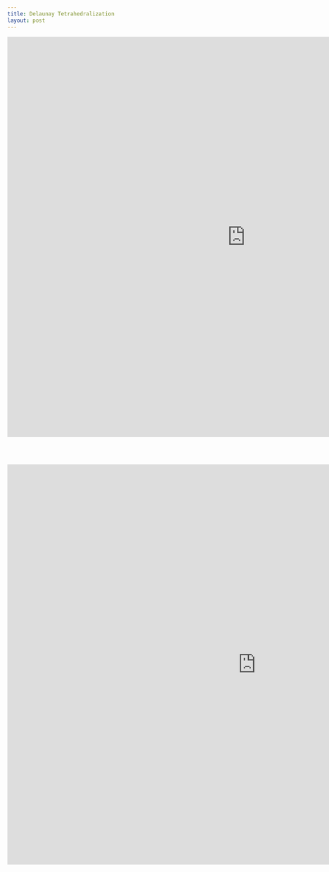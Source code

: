 ```yaml
---
title: Delaunay Tetrahedralization
layout: post
---
```




<iframe width="1081" height="910" src="https://www.youtube.com/embed/Fou9h5KyopQ" title="Delaunay Tetrahedralization of 10,000 random points" frameborder="0" allow="accelerometer; autoplay; clipboard-write; encrypted-media; gyroscope; picture-in-picture; web-share" referrerpolicy="strict-origin-when-cross-origin" allowfullscreen></iframe>

<br/><br/>


<iframe width="1130" height="910" src="https://www.youtube.com/embed/7d35ZEQiiiI" title="Delaunay Tetrahedralization of 10x10x10 points located in regular grid." frameborder="0" allow="accelerometer; autoplay; clipboard-write; encrypted-media; gyroscope; picture-in-picture; web-share" referrerpolicy="strict-origin-when-cross-origin" allowfullscreen></iframe>


